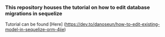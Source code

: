 ### This repository houses the tutorial on how to edit database migrations in sequelize

Tutorial can be found [Here] (https://dev.to/danoseun/how-to-edit-existing-model-in-sequelize-orm-4jie)
